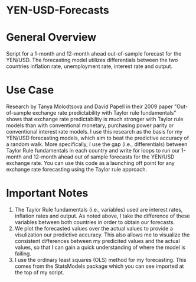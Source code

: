 # YEN-USD-Forecasts

# General Overview
Script for a 1-month and 12-month ahead out-of-sample forecast for the YEN/USD. The forecasting model utilizes differentials between the two countries inflation rate, unemployment rate, interest rate and output. 

# Use Case
Research by Tanya Molodtsova and David Papell in their 2009 paper "Out-of-sample exchange rate predictability with Taylor rule fundamentals" shows that exchange rate predictability is much stronger with Taylor rule models than with conventional monetary, purchasing power parity or conventional interest rate models. I use this research as the basis for my YEN/USD forecasting models, which aim to beat the predictive accuracy of a random walk. More specifically, I use the gap (i.e., differentials) between Taylor Rule fundamentals in each country and write for loops to run our 1-month and 12-month ahead out of sample forecasts for the YEN/USD exchange rate. You can use this code as a launching off point for any exchange rate forecasting using the Taylor rule approach.

# Important Notes
1. The Taylor Rule fundamentals (i.e., variables) used are interest rates, inflation rates and output. As noted above, I take the difference of these variables between both countries in order to obtain our forecasts.
2. We plot the forecasted values over the actual values to provide a visulization our predictive accuracy. This also allows me to visualize the consistent differences between my predicited values and the actual values, so that I can gain a quick understanding of where the model is failing.
3. I use the ordinary least squares (OLS) method for my forecasting. This comes from the StatsModels package which you can see imported at the top of my script.
